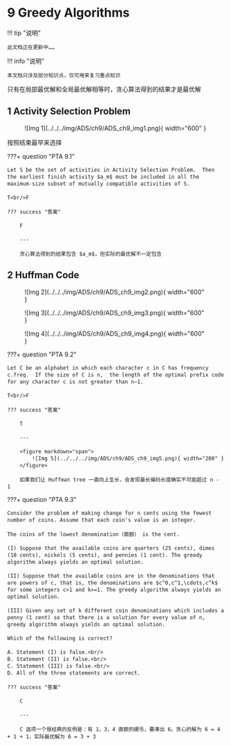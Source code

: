 # 9 Greedy Algorithms

!!! tip "说明"

    此文档正在更新中……

!!! info "说明"

    本文档只涉及部分知识点，仅可用来复习重点知识

只有在局部最优解和全局最优解相等时，贪心算法得到的结果才是最优解

## 1 Activity Selection Problem

<figure markdown="span">
    ![Img 1](../../../img/ADS/ch9/ADS_ch9_img1.png){ width="600" }
</figure>

按照结束最早来选择

???+ question "PTA 9.1"

    Let S be the set of activities in Activity Selection Problem.  Then the earliest finish activity $a_m$ must be included in all the maximum-size subset of mutually compatible activities of S.

    T<br/>F

    ??? success "答案"

        F

        ---
        
        贪心算法得到的结果包含 $a_m$，但实际的最优解不一定包含

## 2 Huffman Code

<figure markdown="span">
    ![Img 2](../../../img/ADS/ch9/ADS_ch9_img2.png){ width="600" }
</figure>

<figure markdown="span">
    ![Img 3](../../../img/ADS/ch9/ADS_ch9_img3.png){ width="600" }
</figure>

<figure markdown="span">
    ![Img 4](../../../img/ADS/ch9/ADS_ch9_img4.png){ width="600" }
</figure>

???+ question "PTA 9.2"

    Let C be an alphabet in which each character c in C has frequency c.freq.  If the size of C is n,  the length of the optimal prefix code for any character c is not greater than n−1.   

    T<br/>F

    ??? success "答案"

        T

        ---

        <figure markdown="span">
            ![Img 5](../../../img/ADS/ch9/ADS_ch9_img5.png){ width="200" }
        </figure>

        如果我们让 Huffman tree 一直向上生长，会发现最长编码长度确实不可能超过 n - 1

???+ question "PTA 9.3"

    Consider the problem of making change for n cents using the fewest number of coins. Assume that each coin's value is an integer.

    The coins of the lowest denomination（面额） is the cent.
    
    (I) Suppose that the available coins are quarters (25 cents), dimes (10 cents), nickels (5 cents), and pennies (1 cent). The greedy algorithm always yields an optimal solution.
    
    (II) Suppose that the available coins are in the denominations that are powers of c, that is, the denominations are $c^0,c^1,\cdots,c^k$ for some integers c>1 and k>=1. The greedy algorithm always yields an optimal solution.
    
    (III) Given any set of k different coin denominations which includes a penny (1 cent) so that there is a solution for every value of n, greedy algorithm always yields an optimal solution.
    
    Which of the following is correct?

    A. Statement (I) is false.<br/>
    B. Statement (II) is false.<br/>
    C. Statement (III) is false.<br/>
    D. All of the three statements are correct.

    ??? success "答案"

        C

        ---

        C 选项一个很经典的反例是：有 1，3，4 面额的硬币，要凑出 6。贪心的解为 6 = 4 + 1 + 1，实际最优解为 6 = 3 + 3